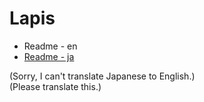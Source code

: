 # Lapis
* Readme - en
* [Readme - ja](https://github.com/ms0503/Lapis/README.ja.md)

(Sorry, I can't translate Japanese to English.)  
(Please translate this.)
